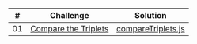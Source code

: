 |  #  |                                                      Challenge                                                      |                                  Solution                                  |
| :-: | :-----------------------------------------------------------------------------------------------------------------: | :------------------------------------------------------------------------: |
| 01  |    [Compare the Triplets](https://www.hackerrank.com/challenges/compare-the-triplets/problem?isFullScreen=true)     |       [compareTriplets.js](./algorithm_solitions/compareTriplets.js)       |